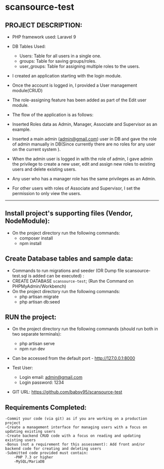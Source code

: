 # scansource-test

## PROJECT DESCRIPTION:

- PHP framework used: Laravel 9
- DB Tables Used: 
	- Users: Table for all users in a single one.
	- groups: Table for saving groups/roles.
	- user_groups: Table for assigning multiple roles to the users.

- I created an application starting with the login module. 
- Once the account is logged in, I provided a User management module(CRUD)
- The role-assigning feature has been added as part of the Edit user module.

- The flow of the application is as follows:
- Inserted Roles data as Admin, Manager, Associate and Supervisor as an example.
- Inserted a main admin (admin@gmail.com) user in DB and gave the role of admin manually in DB(Since currently there are no roles for any user on the current system ).
- When the admin user is logged in with the role of admin, I gave admin the privilege to create a new user, edit and assign new roles to existing users and delete existing users.
- Any user who has a manager role has the same privileges as an Admin.
- For other users with roles of Associate and Supervisor, I set the permission to only view the users.


-----------------------------------------------------------------------

## Install project's supporting files (Vendor, NodeModule):
- On the project directory run the following commands:
    - composer install
    - npm install


## Create Database tables and sample data:
- Commands to run migrations and seeder (OR Dump file scansource-test.sql is added can be executed) :
- CREATE DATABASE `scansource-test`; (Run the Command on PHPMyAdmin/Workbench)
- On the project directory run the following commands:
    - php artisan migrate
    - php artisan db:seed

## RUN the project:
- On the project directory run the following commands (should run both in two separate terminals):
    - php artisan serve 
    - npm run dev

- Can be accessed from the default port - http://127.0.0.1:8000

- Test User:
    - Login email: admin@gmail.com
    - Login password: 1234

- GIT URL: https://github.com/babsy95/scansource-test


## Requirements Completed:
    -Commit your code (via git) as if you are working on a production project
    -Create a management interface for managing users with a focus on updating existing users
    -Create backend CRUD code with a focus on reading and updating existing users
    -Bonus (not a requirement for this assessment): Add front and/or backend code for creating and deleting users
    -Submitted code provided must contain:
        -PHP 7.3 or higher
        -MySQL/MariaDB


